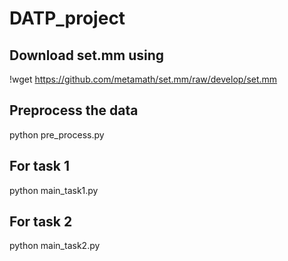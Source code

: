 # DATP_project

## Download set.mm using 
!wget https://github.com/metamath/set.mm/raw/develop/set.mm

## Preprocess the data
python pre_process.py

## For task 1
python main_task1.py

## For task 2
python main_task2.py
